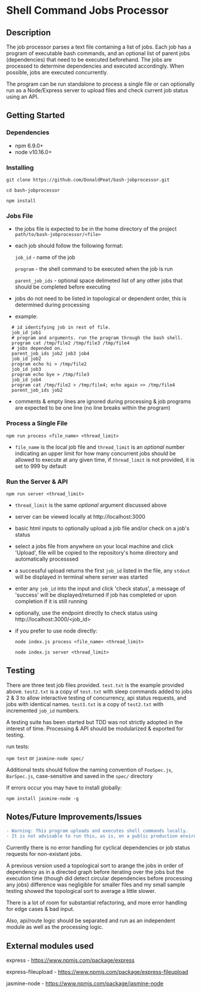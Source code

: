 # Shell Command Jobs Processor

## Description

The job processor parses a text file containing a list of jobs. Each job has a program of executable bash commands, and an optional list of parent jobs (dependencies) that need to be executed beforehand. The jobs are processed to determine dependencies and executed accordingly. When possible, jobs are executed concurrently. 

The program can be run standalone to process a single file or can optionally run as a Node/Express server to upload files and check current job status using an API.

## Getting Started

### Dependencies

* npm 6.9.0+
* node v10.16.0+

### Installing

  `git clone https://github.com/DonaldPeat/bash-jobprocessor.git`

  `cd bash-jobprocessor`

  `npm install`

### Jobs File

* the jobs file is expected to be in the home directory of the project `path/to/bash-jobprocessor/<file>`
* each job should follow the following format:

   `job_id` - name of the job

   `program` - the shell command to be executed when the job is run

   `parent_job_ids` - optional space delimeted list of any other jobs that should be completed before executing

* jobs do not need to be listed in topological or dependent order, this is determined during processing
* example:
 ```
   # id identifying job in rest of file.
   job_id job1
   # program and arguments. run the program through the bash shell.
   program cat /tmp/file2 /tmp/file3 /tmp/file4
   # jobs depended on.
   parent_job_ids job2 job3 job4
   job_id job2
   program echo hi > /tmp/file2
   job_id job3
   program echo bye > /tmp/file3
   job_id job4
   program cat /tmp/file2 > /tmp/file4; echo again >> /tmp/file4
   parent_job_ids job2
 ```
* comments & empty lines are ignored during processing & job programs are expected to be one line (no line breaks within the program)

### Process a Single File

  `npm run process <file_name> <thread_limit>` 

* `file_name` is the local job file and `thread_limit` is an *optional* number indicating an upper limit for how many  concurrent jobs should be allowed to execute at any given time, if `thread_limit` is not provided, it is set to 999 by default

### Run the Server & API

  `npm run server <thread_limit>`

* `thread_limit` is the same *optional* argument discussed above

* server can be viewed locally at http://localhost:3000

* basic html inputs to optionally upload a job file and/or check on a job's status

* select a jobs file from anywhere on your local machine and click 'Upload', file will be copied to the repository's home directory and automatically processsed

* a successful upload returns the first `job_id` listed in the file, any `stdout` will be displayed in terminal where server was started

* enter any `job_id` into the input and click 'check status', a message of 'success' will be displayed/returned if job has completed or upon completion if it is still running 

* optionally, use the endpoint directly to check status using http://localhost:3000/<job_id> 

* if you prefer to use node directly:

  `node index.js process <file_name> <thread_limit>` 

  `node index.js server <thread_limit>`

## Testing

There are three test job files provided. `test.txt` is the example provided above. `test2.txt` is a copy of `test.txt` with sleep commands added to jobs 2 & 3 to allow interactive testing of concurrency, api status requests, and jobs with identical names. `test3.txt` is a copy of `test2.txt` with incremented `job_id` numbers. 

A testing suite has been started but TDD was not strictly adopted in the interest of time. Processing & API should be modularized & exported for testing.

run tests:

  `npm test` or `jasmine-node spec/`

Additional tests should follow the naming convention of `FooSpec.js`, `BarSpec.js`, case-sensitive and saved in the `spec/` directory 

If errors occur you may have to install globally:

  `npm install jasmine-node -g`

## Notes/Future Improvements/Issues

```diff
- Warning: This program uploads and executes shell commands locally. 
- It is not advisable to run this, as is, on a public production environment
```
Currently there is no error handling for cyclical dependencies or job status requests for non-existant jobs. 

A previous version used a topological sort to arange the jobs in order of dependency as in a directed graph before iterating over the jobs but the execution time (though did detect circular dependencies before processing any jobs) difference was negligible for smaller files and my small sample testing showed the topological sort to average a little slower. 

There is a lot of room for substantial refactoring, and more error handling for edge cases & bad input. 

Also, api/route logic should be separated and run as an independent module as well as the processing logic.

## External modules used

express - https://www.npmjs.com/package/express

express-fileupload - https://www.npmjs.com/package/express-fileupload

jasmine-node - https://www.npmjs.com/package/jasmine-node
